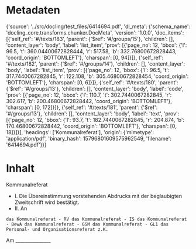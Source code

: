 # Metadaten
{'source': '../src/docling/test_files/6414694.pdf', 'dl_meta': {'schema_name': 'docling_core.transforms.chunker.DocMeta', 'version': '1.0.0', 'doc_items': [{'self_ref': '#/texts/183', 'parent': {'$ref': '#/groups/15'}, 'children': [], 'content_layer': 'body', 'label': 'list_item', 'prov': [{'page_no': 12, 'bbox': {'l': 96.5, 't': 360.04400672828444, 'r': 517.58, 'b': 332.76800672828443, 'coord_origin': 'BOTTOMLEFT'}, 'charspan': [0, 94]}]}, {'self_ref': '#/texts/182', 'parent': {'$ref': '#/groups/14'}, 'children': [], 'content_layer': 'body', 'label': 'list_item', 'prov': [{'page_no': 12, 'bbox': {'l': 96.5, 't': 317.7440067282845, 'r': 122.108, 'b': 305.46800672828454, 'coord_origin': 'BOTTOMLEFT'}, 'charspan': [0, 6]}]}, {'self_ref': '#/texts/180', 'parent': {'$ref': '#/groups/13'}, 'children': [], 'content_layer': 'body', 'label': 'code', 'prov': [{'page_no': 12, 'bbox': {'l': 110.7, 't': 302.7440067282845, 'r': 302.617, 'b': 200.46800672828442, 'coord_origin': 'BOTTOMLEFT'}, 'charspan': [0, 172]}]}, {'self_ref': '#/texts/181', 'parent': {'$ref': '#/groups/13'}, 'children': [], 'content_layer': 'body', 'label': 'text', 'prov': [{'page_no': 12, 'bbox': {'l': 93.7, 't': 182.7440067282845, 'r': 204.874, 'b': 170.46800672828442, 'coord_origin': 'BOTTOMLEFT'}, 'charspan': [0, 18]}]}], 'headings': ['Kommunalreferat'], 'origin': {'mimetype': 'application/pdf', 'binary_hash': 15796801609575962549, 'filename': '6414694.pdf'}}}

# Inhalt
Kommunalreferat
- I. Die Übereinstimmung vorstehenden Abdrucks mit der beglaubigten Zweitschrift wird bestätigt.
- II. An
```
das Kommunalreferat - RV das Kommunalreferat - IS das Kommunalreferat - BewA das Kommunalreferat - GSM das Kommunalreferat - GL1 das Personal- und Organisationsreferat z.K.
```
Am _______________